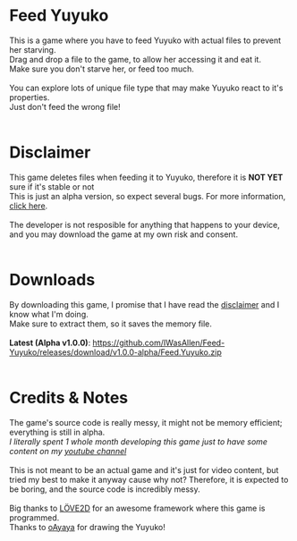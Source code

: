 # Feed Yuyuko
This is a game where you have to feed Yuyuko with actual files to prevent her starving.<br>
Drag and drop a file to the game, to allow her accessing it and eat it.<br>
Make sure you don't starve her, or feed too much.<br><br>
You can explore lots of unique file type that may make Yuyuko react to it's properties.<br>
Just don't feed the wrong file!
<br><br>

# Disclaimer
This game deletes files when feeding it to Yuyuko, therefore it is **NOT YET** sure if it's stable or not<br>
This is just an alpha version, so expect several bugs. For more information, [click here](https://github.com/IWasAllen/Feed-Yuyuko/blob/main/DISCLAIMER.md).<br><br>
The developer is not resposible for anything that happens to your device, and you may download the game at my own risk and consent.
<br><br>

# Downloads
By downloading this game, I promise that I have read the [disclaimer](https://github.com/IWasAllen/Feed-Yuyuko/blob/main/DISCLAIMER.md) and I know what I'm doing.<br>
Make sure to extract them, so it saves the memory file.<br><br>
**Latest (Alpha v1.0.0)**: https://github.com/IWasAllen/Feed-Yuyuko/releases/download/v1.0.0-alpha/Feed.Yuyuko.zip
<br><br>

# Credits & Notes
The game's source code is really messy, it might not be memory efficient; everything is still in alpha.<br>
*I literally spent 1 whole month developing this game just to have some content on my [youtube channel](https://www.youtube.com/channel/UC5UHVEM1aULXZKUN1YyTBiA)*
<br><br>
This is not meant to be an actual game and it's just for video content, but tried my best to make it anyway cause why not? Therefore, it is expected to be boring, and the source code is incredibly messy.
<br><br>
Big thanks to [LÖVE2D](https://love2d.org) for an awesome framework where this game is programmed.<br>
Thanks to [oAyaya](https://www.youtube.com/channel/UCImluXeVTzhERT6mtUBglVg) for drawing the Yuyuko!<br>
